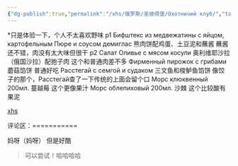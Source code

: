```yaml
---
{"dg-publish":true,"permalink":"/xhs/俄罗斯/圣彼得堡/Охотничий клуб/","tags":["rednote","圣彼得堡"],"updated":"2025-03-20T22:46:14.464+08:00"}
---
```


 

*只是体验一下，个人不太喜欢野味
p1 Бифштекс из медвежатины с яйцом, картофельным Пюре и соусом демиглас 熊肉饼配鸡蛋、土豆泥和蘸酱 蘸酱还不错，肉没有太大味但很干
p2 Салат Оливье с мясом косули 奥利维耶沙拉（俄国沙拉）配狍子肉 这个和普通肉差不多
Фирменный пирожок с грибами 蘑菇馅饼 普通好吃
Расстегай с семгой и судаком 三文鱼和梭鲈鱼馅饼 像饺子的那个，Расстегай查了一下传统的上面会留个口
Морс клюквенный 200мл. 蔓越莓 这个更像果汁
Морс облепиховый 200мл. 沙棘 这个比较酸有果泥

[xhs](https://www.xiaohongshu.com/explore/66827150000000000a007e0a?xsec_token=ABsPPhS23x_O4muPGIpAlnOg-bq894nRIzpu3NgNTxUzk=&xsec_source=pc_user)

评论区：===========

妈呀（妈呀） 但是好酷

> 可以尝试！哈哈哈哈
